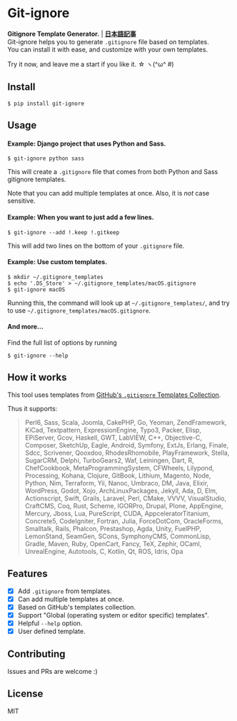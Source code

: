 Git-ignore
===

**Gitignore Template Generator.** | **[日本語記事](http://qiugits.hatenablog.com/entry/2018/09/20/024218)**  
Git-ignore helps you to generate `.gitignore` file based on templates.  
You can install it with ease, and customize with your own templates.

Try it now, and leave me a start if you like it. ☆ ヽ(^ω^ #)

## Install
```terminal
$ pip install git-ignore
```

## Usage
#### Example: Django project that uses Python and Sass.
```
$ git-ignore python sass
```
This will create a `.gitignore` file that comes from both Python and Sass gitignore templates.

Note that you can add multiple templates at once.
Also, it is _not_ case sensitive.


#### Example: When you want to just add a few lines.
```
$ git-ignore --add !.keep !.gitkeep
```
This will add two lines on the bottom of your `.gitignore` file.


#### Example: Use custom templates.
```
$ mkdir ~/.gitignore_templates
$ echo '.DS_Store' > ~/.gitignore_templates/macOS.gitignore
$ git-ignore macOS
```
Running this, the command will look up at `~/.gitignore_templates/`,
and try to use `~/.gitignore_templates/macOS.gitignore`.


#### And more...
Find the full list of options by running
```
$ git-ignore --help
```

## How it works
This tool uses templates from [GitHub's `.gitignore` Templates Collection](https://github.com/github/gitignore/).

Thus it supports:
> Perl6, Sass, Scala, Joomla, CakePHP, Go, Yeoman, ZendFramework, KiCad, Textpattern, ExpressionEngine, Typo3, Packer, Elisp, EPiServer, Gcov, Haskell, GWT, LabVIEW, C++, Objective-C, Composer, SketchUp, Eagle, Android, Symfony, ExtJs, Erlang, Finale, Sdcc, Scrivener, Qooxdoo, RhodesRhomobile, PlayFramework, Stella, SugarCRM, Delphi, TurboGears2, Waf, Leiningen, Dart, R, ChefCookbook, MetaProgrammingSystem, CFWheels, Lilypond, Processing, Kohana, Clojure, GitBook, Lithium, Magento, Node, Python, Nim, Terraform, Yii, Nanoc, Umbraco, DM, Java, Elixir, WordPress, Godot, Xojo, ArchLinuxPackages, Jekyll, Ada, D, Elm, Actionscript, Swift, Grails, Laravel, Perl, CMake, VVVV, VisualStudio, CraftCMS, Coq, Rust, Scheme, IGORPro, Drupal, Plone, AppEngine, Mercury, Jboss, Lua, PureScript, CUDA, AppceleratorTitanium, Concrete5, CodeIgniter, Fortran, Julia, ForceDotCom, OracleForms, Smalltalk, Rails, Phalcon, Prestashop, Agda, Unity, FuelPHP, LemonStand, SeamGen, SCons, SymphonyCMS, CommonLisp, Gradle, Maven, Ruby, OpenCart, Fancy, TeX, Zephir, OCaml, UnrealEngine, Autotools, C, Kotlin, Qt, ROS, Idris, Opa

## Features
- [x] Add `.gitignore` from templates.
- [x] Can add multiple templates at once.
- [x] Based on GitHub's templates collection.
- [x] Support "Global (operating system or editor specific) templates".
- [x] Helpful `--help` option.
- [x] User defined template.

## Contributing
Issues and PRs are welcome :)

## License
MIT

